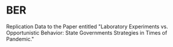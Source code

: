 # BER
Replication Data to the Paper entitled "Laboratory Experiments vs. Opportunistic Behavior: State Governments Strategies in Times of Pandemic."

